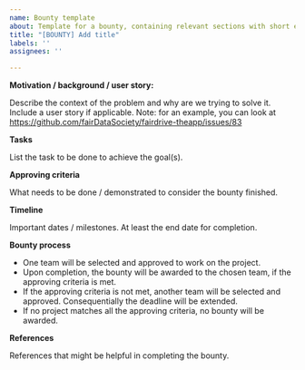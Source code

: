 ```yaml
---
name: Bounty template
about: Template for a bounty, containing relevant sections with short explainers.
title: "[BOUNTY] Add title"
labels: ''
assignees: ''

---
```


**Motivation / background / user story:**

Describe the context of the problem and why are we trying to solve it. Include a user story if applicable.
Note: for an example, you can look at https://github.com/fairDataSociety/fairdrive-theapp/issues/83 

**Tasks**

List the task to be done to achieve the goal(s). 

**Approving criteria**

What needs to be done / demonstrated to consider the bounty finished.

**Timeline**

Important dates / milestones. At least the end date for completion.

**Bounty process**

- One team will be selected and approved to work on the project.
- Upon completion, the bounty will be awarded to the chosen team, if the approving criteria is met.
- If the approving criteria is not met, another team will be selected and approved. Consequentially the deadline will be extended.
- If no project matches all the approving criteria, no bounty will be awarded.

**References**

References that might be helpful in completing the bounty.
